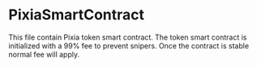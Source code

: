 # PixiaSmartContract

This file contain Pixia token smart contract.
The token smart contract is initialized with a 99% fee to prevent snipers. Once the contract is stable normal fee will apply.
